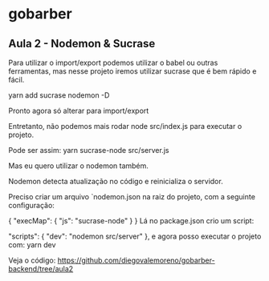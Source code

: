 # gobarber
## Aula 2 - Nodemon & Sucrase
Para utilizar o import/export podemos utilizar o babel ou outras ferramentas, mas nesse projeto iremos utilizar sucrase que é bem rápido e fácil.

yarn add sucrase nodemon -D

Pronto agora só alterar para import/export

Entretanto, não podemos mais rodar node src/index.js para executar o projeto.

Pode ser assim: yarn sucrase-node src/server.js

Mas eu quero utilizar o nodemon também.

Nodemon detecta atualização no código e reinicializa o servidor.

Preciso criar um arquivo `nodemon.json na raiz do projeto, com a seguinte configuração:

{
  "execMap": {
    "js": "sucrase-node"
  }
}
Lá no package.json crio um script:

"scripts": {
    "dev": "nodemon src/server"
  },
e agora posso executar o projeto com: yarn dev

Veja o código: https://github.com/diegovalemoreno/gobarber-backend/tree/aula2